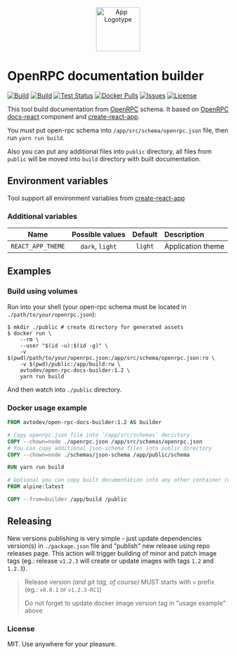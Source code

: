 <div align="center">
  <img src="https://habrastorage.org/webt/bl/zs/iw/blzsiwdibuwuxbrz4sfx2av0pew.png" alt="App Logotype" width="100" />
</div>

# OpenRPC documentation builder

[![Build][badge_automated]][link_hub]
[![Build][badge_build]][link_hub]
[![Test Status][badge_test]][link_test]
[![Docker Pulls][badge_pulls]][link_hub]
[![Issues][badge_issues]][link_issues]
[![License][badge_license]][link_license]

This tool build documentation from [OpenRPC] schema. It based on [OpenRPC docs-react][openrpc-docs-react] component and [create-react-app].

You must put open-rpc schema into `/app/src/schema/openrpc.json` file, then run `yarn run build`.  

Also you can put any additional files into `public` directory, all files from `public` will be moved into `build` directory with built documentation.

## Environment variables

Tool support all environment variables from [create-react-app]

### Additional variables

Name              | Possible values | Default | Description
:---------------: | :-------------: | :-----: | :----------------
`REACT_APP_THEME` | `dark`, `light` | `light` | Application theme

## Examples

### Build using volumes

Run into your shell (your open-rpc schema must be located in `./path/to/your/openrpc.json`):

```shell script
$ mkdir ./public # create directory for generated assets
$ docker run \
    --rm \
    --user "$(id -u):$(id -g)" \
    -v $(pwd)/path/to/your/openrpc.json:/app/src/schema/openrpc.json:ro \
    -v $(pwd)/public:/app/build:rw \
    avtodev/open-rpc-docs-builder:1.2 \
    yarn run build
```

And then watch into `./public` directory.

### Docker usage example

```dockerfile
FROM avtodev/open-rpc-docs-builder:1.2 AS builder

# Copy openrpc.json file into `/app/src/schemas` derictory
COPY --chown=node ./openrpc.json /app/src/schemas/openrpc.json
# You can copy additional json-schema files into public directory
COPY --chown=node ./schemas/json-schema /app/public/schema

RUN yarn run build

# Optional you can copy built documentation into any other container (eg.: nginx)
FROM alpine:latest

COPY --from=builder /app/build /public
```

## Releasing

New versions publishing is very simple - just update dependencies version(s) in `./package.json` file and "publish" new release using repo releases page. This action will trigger building of minor and patch image tags (eg.: release `v1.2.3` will create or update images with tags `1.2` and `1.2.3`).

> Release version _(and git tag, of course)_ MUST starts with `v` prefix (eg.: `v0.0.1` or `v1.2.3-RC1`)
>
> Do not forget to update docker image version tag in "usage example" above

### License

MIT. Use anywhere for your pleasure.

[OpenRPC]:https://spec.open-rpc.org/
[openrpc-docs-react]:https://github.com/open-rpc/docs-react
[create-react-app]:https://github.com/facebook/create-react-app
[badge_automated]:https://img.shields.io/docker/cloud/automated/avtodev/open-rpc-docs-builder.svg?maxAge=30
[badge_pulls]:https://img.shields.io/docker/pulls/avtodev/open-rpc-docs-builder.svg?maxAge=30
[badge_issues]:https://img.shields.io/github/issues/avto-dev/open-rpc-docs-builder-docker.svg?maxAge=30
[badge_build]:https://img.shields.io/docker/cloud/build/avtodev/open-rpc-docs-builder.svg?maxAge=30
[badge_license]:https://img.shields.io/github/license/avto-dev/open-rpc-docs-builder-docker.svg?maxAge=30
[badge_test]:https://img.shields.io/github/workflow/status/avto-dev/open-rpc-docs-builder-docker/build?maxAge=30&logo=github
[link_test]:https://github.com/avto-dev/open-rpc-docs-builder-docker/actions
[link_hub]:https://hub.docker.com/r/avtodev/open-rpc-docs-builder
[link_license]:https://github.com/avto-dev/open-rpc-docs-builder-docker/blob/master/LICENSE
[link_issues]:https://github.com/avtodev/open-rpc-docs-builder-docker/issues
